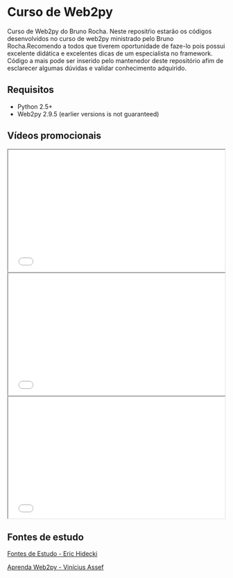 Curso de Web2py
===============

Curso de Web2py do Bruno Rocha.
Neste repositŕio estarão os códigos desenvolvidos no curso de web2py ministrado pelo Bruno Rocha.Recomendo a todos que tiverem oportunidade de faze-lo pois possui excelente didática e excelentes dicas de um especialista no framework.
Código a mais pode ser inserido pelo mantenedor deste repositório afim de esclarecer algumas dúvidas e validar conhecimento adquirido.


## Requisitos

* Python 2.5+
* Web2py 2.9.5 (earlier versions is not guaranteed)

## Vídeos promocionais

<iframe src="//player.vimeo.com/video/30474661" width="500" height="281" webkitallowfullscreen mozallowfullscreen allowfullscreen></iframe>

<iframe src="//player.vimeo.com/video/26387038" width="500" height="281" webkitallowfullscreen mozallowfullscreen allowfullscreen></iframe>

<iframe src="//player.vimeo.com/video/31882548" width="500" height="281" webkitallowfullscreen mozallowfullscreen allowfullscreen></iframe>



## Fontes de estudo

[Fontes de Estudo - Eric Hidecki][Fontes-Estudo]

[Aprenda Web2py - Vinícius Assef][Aprenda-Python]

[Fontes-Estudo]: http://ericstk.wordpress.com/2013/01/08/web2py-fontes-de-estudo/
[Aprenda-Python]: http://aprenda-web2py.blogspot.com.br
